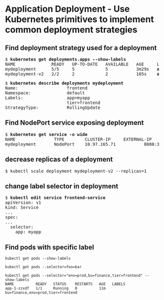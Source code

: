 
# Application Deployment - Use Kubernetes primitives to implement common deployment strategies 
[//]: # (source 07/Lab – Practice Test – Deployment strategies)

## Find deployment strategy used for a deployment

<pre>
$ <b>kubernetes get deployments.apps --show-labels </b>
NAME              READY   UP-TO-DATE   AVAILABLE   AGE     LABELS
mydeployment      5/5     5            5           3m29s   <b>app=myapp,tier=frontend</b>
mydeployment-v2   2/2     2            2           105s    <b>app=myapp</b>
</pre> 

<pre>
$ <b>kubernetes describe deployments mydeployment</b>
Name:                   frontend
Namespace:              default
Labels:                 app=myapp
                        tier=frontend
StrategyType:           RollingUpdate
</pre>


## Find NodePort service exposing deployment

<pre>
$ <b>kubernetes get service -o wide</b>
NAME               TYPE        CLUSTER-IP     EXTERNAL-IP   PORT(S)          AGE     SELECTOR
mydeployment       NodePort    10.97.165.71   <none>        8080:30080/TCP   2m29s   app=frontend
</pre>


## decrease replicas of a deployment

<pre>
$ kubectl scale deployment mydeployment-v2 --replicas=1
</pre>

## change label selector in deployment

<pre>
$ <b>kubectl edit service frontend-service </b>
apiVersion: v1
kind: Service
...
spec:
...
  selector:
    app: myapp
</pre>

## Find pods with specific label
[//]: # (source 04/Label and Selectors)

```
kubectl get pods --show-labels 
```

```
kubectl get pods --selector=foo=bar 
```

```
kubectl get pods --selector="env=prod,bu=finance,tier=frontend" --show-labels 
NAME          READY   STATUS    RESTARTS   AGE   LABELS
app-1-zzxdf   1/1     Running   0          11m   bu=finance,env=prod,tier=frontend
```